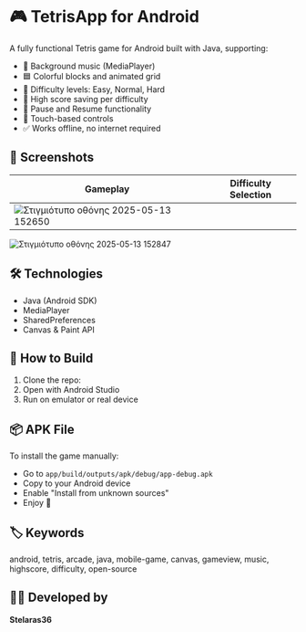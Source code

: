 # 🎮 TetrisApp for Android

A fully functional Tetris game for Android built with Java, supporting:

- 🎼 Background music (MediaPlayer)
- 🟦 Colorful blocks and animated grid
- 🧠 Difficulty levels: Easy, Normal, Hard
- 💾 High score saving per difficulty
- 🔄 Pause and Resume functionality
- 🎯 Touch-based controls
- ✅ Works offline, no internet required

## 📸 Screenshots

| Gameplay                         | Difficulty Selection              |
|----------------------------------|-----------------------------------|
| ![Στιγμιότυπο οθόνης 2025-05-13 152650](https://github.com/user-attachments/assets/4eec5ae3-4a53-41de-8846-a49d84d9c4b7)
  ![Στιγμιότυπο οθόνης 2025-05-13 152847](https://github.com/user-attachments/assets/f6cd63d5-e643-4b31-98e6-e62daad382dc)

## 🛠 Technologies

- Java (Android SDK)
- MediaPlayer
- SharedPreferences
- Canvas & Paint API

## 🚀 How to Build

1. Clone the repo:
2. Open with Android Studio
3. Run on emulator or real device

## 📦 APK File

To install the game manually:

- Go to `app/build/outputs/apk/debug/app-debug.apk`
- Copy to your Android device
- Enable "Install from unknown sources"
- Enjoy 🎉

## 🏷️ Keywords

android, tetris, arcade, java, mobile-game, canvas, gameview, music, highscore, difficulty, open-source


## 👨‍💻 Developed by

**Stelaras36**  
